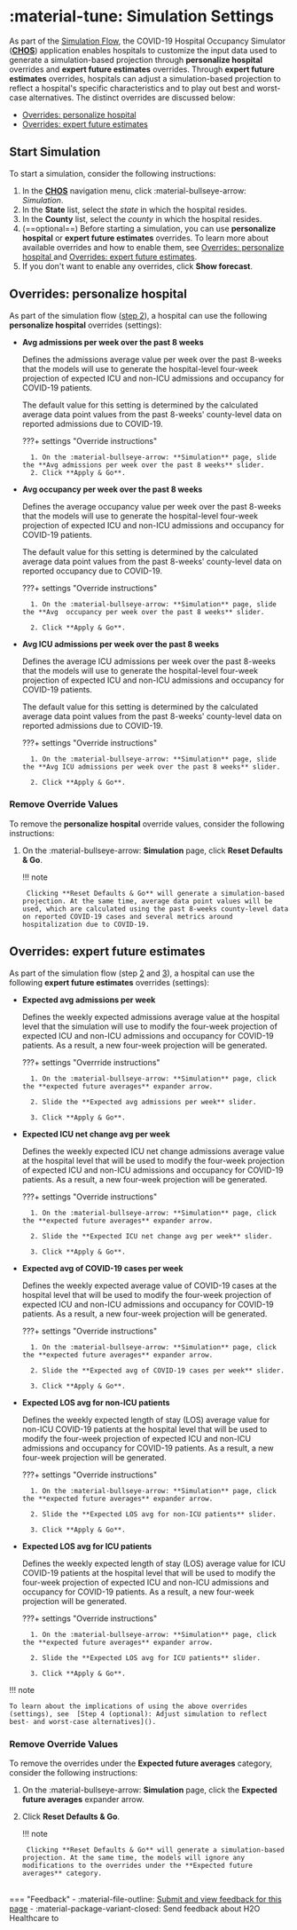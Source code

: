 # :material-tune: Simulation Settings 

As part of the [Simulation Flow](simulation_flow.md), the COVID-19 Hospital Occupancy Simulator ([**CHOS**](./terminology.md#chos-covid-19-hospital-occupancy-simulator])) application enables hospitals to customize the input data used to generate a simulation-based projection through **personalize hospital** overrides and **expert future estimates** overrides. Through  **expert future estimates** overrides, hospitals can adjust a simulation-based projection to reflect a hospital's specific characteristics and to play out best and worst-case alternatives. The distinct overrides are discussed below: 



- [Overrides: personalize hospital](#overrides-personalize-hospital)
- [Overrides: expert future estimates](#overrides-expert-future-estimates)

## Start Simulation 

To start a simulation, consider the following instructions: 

1. In the [**CHOS**](./terminology.md#chos-covid-19-hospital-occupancy-simulator]) navigation menu, click :material-bullseye-arrow: *Simulation*. 
2. In the **State** list, select the *state* in which the hospital resides.
3. In the **County** list, select the *county* in which the hospital resides.
4. (==optional==) Before starting a simulation, you can use **personalize hospital**  or **expert future estimates** overrides.  To learn more about available overrides and how to enable them, see [Overrides: personalize hospital ]() and [Overrides: expert future estimates]().
5. If you don't want to enable any overrides, click **Show forecast**. 


## Overrides: personalize hospital 

As part of the simulation flow ([step 2](./simulation_flow.md#step-2-review-or-customize-input-data)), a hospital can use the following **personalize hospital** overrides (settings):

- **Avg admissions per week over the past 8 weeks**

    Defines the admissions average value per week over the past 8-weeks that the models will use to generate the hospital-level four-week projection of expected ICU and non-ICU admissions and occupancy for COVID-19 patients.

    The default value for this setting is determined by the calculated average data point values from the past 8-weeks' county-level data on reported admissions due to COVID-19.


    ???+ settings "Override instructions" 

        1. On the :material-bullseye-arrow: **Simulation** page, slide the **Avg admissions per week over the past 8 weeks** slider. 
        2. Click **Apply & Go**.



- **Avg occupancy per week over the past 8 weeks**

    Defines the average occupancy value per week over the past 8-weeks that the models will use to generate the hospital-level four-week projection of expected ICU and non-ICU admissions and occupancy for COVID-19 patients.

    The default value for this setting is determined by the calculated average data point values from the past 8-weeks' county-level data on reported occupancy due to COVID-19.

    ???+ settings "Override instructions"
    
        1. On the :material-bullseye-arrow: **Simulation** page, slide the **Avg  occupancy per week over the past 8 weeks** slider.

        2. Click **Apply & Go**.


- **Avg ICU admissions per week over the past 8 weeks** 

    Defines the average ICU admissions per week over the past 8-weeks that the models will use to generate the hospital-level four-week projection of expected ICU and non-ICU admissions and occupancy for COVID-19 patients. 

    The default value for this setting is determined by the calculated average data point values from the past 8-weeks' county-level data on reported admissions due to COVID-19. 

    ???+ settings "Override instructions"

        1. On the :material-bullseye-arrow: **Simulation** page, slide the **Avg ICU admissions per week over the past 8 weeks** slider.

        2. Click **Apply & Go**.


### Remove Override Values 

To remove the **personalize hospital** override values, consider the following instructions: 

1. On the :material-bullseye-arrow: **Simulation** page, click **Reset Defaults & Go**. 

    !!! note 

        Clicking **Reset Defaults & Go** will generate a simulation-based projection. At the same time, average data point values will be used, which are calculated using the past 8-weeks county-level data on reported COVID-19 cases and several metrics around hospitalization due to COVID-19.

## Overrides: expert future estimates

As part of the simulation flow (step [2](./simulation_flow.md#step-2-review-or-customize-input-data) and [3](./simulation_flow.md#step-3-review-simulation-based-projection)), a hospital can use the following **expert future estimates** overrides (settings):


- **Expected avg admissions per week**

    Defines the weekly expected admissions average value at the hospital level that the simulation will use to modify the four-week projection of expected ICU and non-ICU admissions and occupancy for COVID-19 patients. As a result, a new four-week projection will be generated.

    ???+ settings "Overrride instructions"
    
        1. On the :material-bullseye-arrow: **Simulation** page, click the **expected future averages** expander arrow. 

        2. Slide the **Expected avg admissions per week** slider.

        3. Click **Apply & Go**.


- **Expected ICU net change avg per week**


    Defines the weekly expected ICU net change admissions average value at the hospital level that will be used to modify the four-week projection of expected ICU and non-ICU admissions and occupancy for COVID-19 patients. As a result, a new four-week projection will be generated. 


    ???+ settings "Override instructions"
    
        1. On the :material-bullseye-arrow: **Simulation** page, click the **expected future averages** expander arrow. 

        2. Slide the **Expected ICU net change avg per week** slider.

        3. Click **Apply & Go**.


- **Expected avg of COVID-19 cases per week**

    Defines the weekly expected average value of COVID-19 cases at the hospital level that will be used to modify the four-week projection of expected ICU and non-ICU admissions and occupancy for COVID-19 patients. As a result, a new four-week projection will be generated. 

    ???+ settings "Override instructions"
    
        1. On the :material-bullseye-arrow: **Simulation** page, click the **expected future averages** expander arrow. 

        2. Slide the **Expected avg of COVID-19 cases per week** slider.

        3. Click **Apply & Go**.


- **Expected LOS avg for non-ICU patients** 

    
    Defines the weekly expected length of stay (LOS) average value for non-ICU COVID-19 patients at the hospital level that will be used to modify the four-week projection of expected ICU and non-ICU admissions and occupancy for COVID-19 patients. As a result, a new four-week projection will be generated.

    ???+ settings "Override instructions"
    
        1. On the :material-bullseye-arrow: **Simulation** page, click the **expected future averages** expander arrow. 

        2. Slide the **Expected LOS avg for non-ICU patients** slider.

        3. Click **Apply & Go**.


- **Expected LOS avg for ICU patients** 


    Defines the weekly expected length of stay (LOS) average value for ICU COVID-19 patients at the hospital level that will be used to modify the four-week projection of expected ICU and non-ICU admissions and occupancy for COVID-19 patients. As a result, a new four-week projection will be generated.


    ???+ settings "Override instructions"
    
        1. On the :material-bullseye-arrow: **Simulation** page, click the **expected future averages** expander arrow. 

        2. Slide the **Expected LOS avg for ICU patients** slider.

        3. Click **Apply & Go**.


!!! note

    To learn about the implications of using the above overrides (settings), see  [Step 4 (optional): Adjust simulation to reflect best- and worst-case alternatives]().

### Remove Override Values 

To remove the overrides under the **Expected future averages** category, consider the following instructions: 



1. On the :material-bullseye-arrow: **Simulation** page, click the **Expected future averages** expander arrow. 

2. Click **Reset Defaults & Go**.

    !!! note 

        Clicking **Reset Defaults & Go** will generate a simulation-based projection. At the same time, the models will ignore any modifications to the overrides under the **Expected future averages** category. 


<br>
=== "Feedback"
    - :material-file-outline: <a href="" target="_blank">Submit and view feedback for this page</a>
    - :material-package-variant-closed: Send feedback about H2O Healthcare to <niki.athanasiadou@h2o.ai>
